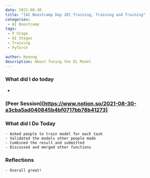```yaml
---
date: 2021-08-30
title: "[AI Boostcamp Day 20] Training, Training and Training"
categories: 
 - AI Boostcamp
tags:
 - P Stage
 - AI Stages
 - Training
 - PyTorch

author: Hyeong
description: About Tuning the DL Model
---
```

### What did I do today
- 


### (Peer Session)[https://www.notion.so/2021-08-30-a3cba5ad040845b4bf0717bb78b41273]

### What did I Do Today
    - Asked people to train model for each task
    - Validated the models other people made
    - Combined the result and submitted
    - Discussed and merged other functions

### Reflections
    - Overall great!


